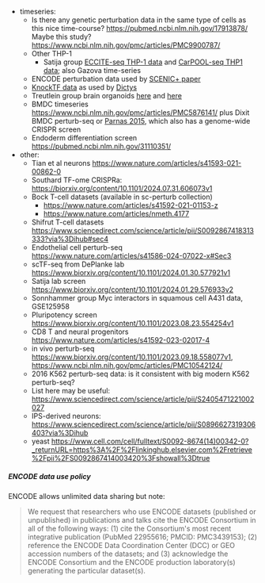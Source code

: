 
- timeseries:
    - Is there any genetic perturbation data in the same type of cells as this nice time-course? https://pubmed.ncbi.nlm.nih.gov/17913878/ Maybe this study?  https://www.ncbi.nlm.nih.gov/pmc/articles/PMC9900787/
    - Other THP-1
        - Satija group [ECCITE-seq THP-1 data](https://www.nature.com/articles/s41588-021-00778-2#Sec11) and [CarPOOL-seq THP1 data](https://www.nature.com/articles/s41592-022-01705-x); also Gazova time-series 
    - ENCODE perturbation data used by [SCENIC+ paper](https://www.nature.com/articles/s41592-023-01938-4)
    - [KnockTF data](https://www.ncbi.nlm.nih.gov/pmc/articles/PMC6943067/) as used by [Dictys](https://www.biorxiv.org/content/10.1101/2022.09.14.508036v1.full.pdf)
    - Treutlein group brain organoids [here](https://www.nature.com/articles/s41586-022-05279-8) and [here](https://www.nature.com/articles/s41586-023-06473-y)
    - BMDC timeseries https://www.ncbi.nlm.nih.gov/pmc/articles/PMC5876141/ plus Dixit BMDC perturb-seq or [Parnas 2015](https://www.ncbi.nlm.nih.gov/pmc/articles/PMC4522370/), which also has a genome-wide CRISPR screen
    - Endoderm differentiation screen https://pubmed.ncbi.nlm.nih.gov/31110351/
- other:
    - Tian et al neurons https://www.nature.com/articles/s41593-021-00862-0
    - Southard TF-ome CRISPRa: https://biorxiv.org/content/10.1101/2024.07.31.606073v1
    - Bock T-cell datasets (available in sc-perturb collection)
        - https://www.nature.com/articles/s41592-021-01153-z
        - https://www.nature.com/articles/nmeth.4177
    - Shifrut T-cell datasets https://www.sciencedirect.com/science/article/pii/S0092867418313333?via%3Dihub#sec4
    - Endothelial cell perturb-seq https://www.nature.com/articles/s41586-024-07022-x#Sec3
    - scTF-seq from DePlanke lab https://www.biorxiv.org/content/10.1101/2024.01.30.577921v1
    - Satija lab screen https://www.biorxiv.org/content/10.1101/2024.01.29.576933v2
    - Sonnhammer group Myc interactors in squamous cell A431 data, GSE125958
    - Pluripotency screen https://www.biorxiv.org/content/10.1101/2023.08.23.554254v1
    - CD8 T and neural progenitors https://www.nature.com/articles/s41592-023-02017-4
    - in vivo perturb-seq https://www.biorxiv.org/content/10.1101/2023.09.18.558077v1, https://www.ncbi.nlm.nih.gov/pmc/articles/PMC10542124/
    - 2016 K562 perturb-seq data: is it consistent with big modern K562 perturb-seq?
    - List here may be useful: https://www.sciencedirect.com/science/article/pii/S2405471221002027
    - IPS-derived neurons: https://www.sciencedirect.com/science/article/pii/S0896627319306403?via%3Dihub
    - yeast https://www.cell.com/cell/fulltext/S0092-8674(14)00342-0?_returnURL=https%3A%2F%2Flinkinghub.elsevier.com%2Fretrieve%2Fpii%2FS0092867414003420%3Fshowall%3Dtrue

##### ENCODE data use policy

ENCODE allows unlimited data sharing but note:

> We request that researchers who use ENCODE datasets (published or unpublished) in 
> publications and talks cite the ENCODE Consortium in all of the following ways: (1) cite
> the Consortium's most recent integrative publication (PubMed 22955616; PMCID:
> PMC3439153); (2) reference the ENCODE Data Coordination Center (DCC) or GEO
> accession numbers of the datasets; and (3) acknowledge the ENCODE Consortium and
> the ENCODE production laboratory(s) generating the particular dataset(s).